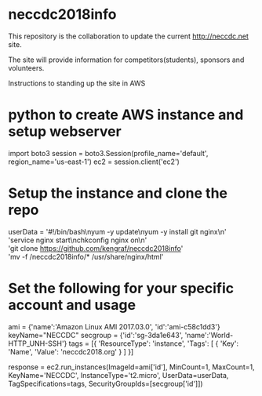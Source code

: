 # neccdc2018info

This repository is the collaboration to update the current http://neccdc.net site.

The site will provide information for competitors(students), sponsors and volunteers.

Instructions to standing up the site in AWS

# python to create AWS instance and setup webserver
import boto3
session = boto3.Session(profile_name='default', region_name='us-east-1')
ec2 = session.client('ec2')

# Setup the instance and clone the repo
userData = '#!/bin/bash\nyum -y update\nyum -y install git nginx\n' \
    'service nginx start\nchkconfig nginx on\n' \
    'git clone https://github.com/kengraf/neccdc2018info' \
    'mv -f /neccdc2018info/* /usr/share/nginx/html'

# Set the following for your specific account and usage
ami = {'name':'Amazon Linux AMI 2017.03.0', 'id':'ami-c58c1dd3'}
keyName="NECCDC"
secgroup = {'id':'sg-3da1e643', 'name':'World-HTTP_UNH-SSH'}
tags = [{
            'ResourceType': 'instance',
            'Tags': [
                {
                    'Key': 'Name',
                    'Value': 'neccdc2018.org'
                }
            ]
        }]

response = ec2.run_instances(ImageId=ami['id'], MinCount=1, MaxCount=1,
                             KeyName='NECCDC',
                             InstanceType='t2.micro',
                             UserData=userData,
                             TagSpecifications=tags,
                             SecurityGroupIds=[secgroup['id']])